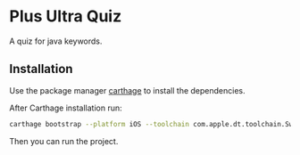 # Plus Ultra Quiz

A quiz for java keywords.

## Installation

Use the package manager [carthage](https://github.com/Carthage/Carthage) to install the dependencies.

After Carthage installation
run:

```bash
carthage bootstrap --platform iOS --toolchain com.apple.dt.toolchain.Swift_3_0
```

Then you can run the project.
